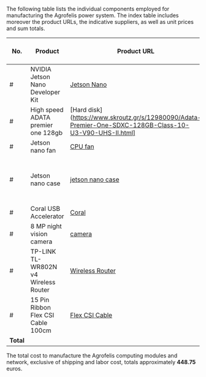 

The following table lists the individual components employed for manufacturing the Agrofelis power system. The index table includes moreover the product URLs, the indicative suppliers, as well as unit prices and sum totals.

<div align="center">

| No. |  Product | Product URL | Supplier | Used Quantity | VAT Price (€) | Subtotal (€)  | Note |
|----|-----------------|------------|-----|---|---|---|---|
| # | NVIDIA Jetson Nano Developer Kit | [Jetson Nano](https://www.hellasdigital.gr/go-create/nvidia-ai/nvidia-jetson-nano-4gb-developer-kit/) | [Hellas Digital](https://www.hellasdigital.gr) | 1 | 199.00 | 199.00 | - |
| # | High speed ADATA premier one 128gb | [Hard disk](https://www.skroutz.gr/s/12980090/Adata-Premier-One-SDXC-128GB-Class-10-U3-V90-UHS-II.html] | [Skroutz](https://www.skroutz.gr) | 1 | 81.09 | 81.09 | - |
| # | Jetson nano fan | [CPU fan](https://www.hellasdigital.gr/go-create/nvidia-ai/waveshare-fan-4020-pwm-5v/) | [Hellas Digital](https://www.hellasdigital.gr) | 1 | 8.00 | 8.00 | - |
| # | Jetson nano case | [jetson nano case](https://grobotronics.com/waveshare-metal-case-for-jetson-nano-c.html) | [Grobotronics](https://grobotronics) | 1 | 15.80 | 15.80 | Keeping latching buttons and camera mount |
| # | Coral USB Accelerator| [Coral](https://nettop.gr/index.php/raspberry-pi/prostheta/coral-usb-accelerator.html) | [Nettop](https://nettop.gr) | 1 | 87.90 | 87.90 | - |
| # | 8 MP night vision camera | [camera](https://www.hellasdigital.gr/electronics/sensors/cameras/waveshare-imx219-160-8mp-ir-cut-camera-162-fov/) | [Hellas Digital](https://www.hellasdigital.gr) | 1 | 31.99 | 31.99 | - |
| # | TP-LINK TL-WR802N v4 Wireless Router | [Wireless Router](https://www.skroutz.gr/s/14227605/TP-LINK-TL-WR802N-v4-Asyrmato-Router-Wi-Fi-4.html) | [Skroutz](https://www.skroutz.gr) | 1 | 24.30 | 24.30 | - |
| # | 15 Pin Ribbon Flex CSI Cable 100cm | [Flex CSI Cable](https://www.aliexpress.com/i/32955287044.html) | [Aliexpress](https://www.aliexpress.com) | 1 | 0.67 | 0.67 | - |
| **Total** |      |    |     |      |     |  **448.75**  | | 

</div>

The total cost to manufacture the Agrofelis computing modules and network, exclusive of shipping and labor cost, totals approximately **448.75** euros.

 